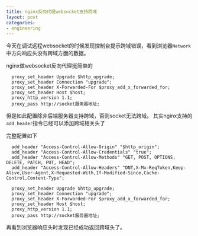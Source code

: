 ```yaml
---
title: nginx反向代理websocket支持跨域
layout: post
categories:
- engineering
---
```

今天在调试远程websocket的时候发现控制台提示跨域错误，看到浏览器`Network`中方向响应头没有跨域方面的数据。

nginx做websocket反向代理挺简单的

```
  proxy_set_header Upgrade $http_upgrade;
  proxy_set_header Connection "upgrade";
  proxy_set_header X-Forwarded-For $proxy_add_x_forwarded_for;
  proxy_set_header Host $host;
  proxy_http_version 1.1;
  proxy_pass http://socket服务器地址;
```
但是如此配置除非后端服务器支持跨域，否则socket无法跨域。
其实nginx支持的`add_header`指令已经可以添加跨域相关头了

完整配置如下
```
  add_header "Access-Control-Allow-Origin" "$http_origin";
  add_header "Access-Control-Allow-Credentials" "true";
  add_header "Access-Control-Allow-Methods" "GET, POST, OPTIONS, DELETE, PATCH, PUT, HEAD";
  add_header "Access-Control-Allow-Headers" "DNT,X-Mx-ReqToken,Keep-Alive,User-Agent,X-Requested-With,If-Modified-Since,Cache-Control,Content-Type";

  proxy_set_header Upgrade $http_upgrade;
  proxy_set_header Connection "upgrade";
  proxy_set_header X-Forwarded-For $proxy_add_x_forwarded_for;
  proxy_set_header Host $host;
  proxy_http_version 1.1;
  proxy_pass http://socket服务器地址;
```

再看到浏览器响应头时发现已经成功返回跨域头了。